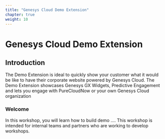 ```yaml
---
title: "Genesys Cloud Demo Extension"
chapter: true
weight: 10
---
```


# Genesys Cloud Demo Extension

## Introduction

The Demo Extension is ideal to quickly show your customer what it would be like to have their corporate website powered by Genesys Cloud. The Demo Extension showcases Genesys GX Widgets, Predictive Engagement and lets you engage with PureCloudNow or your own Genesys Cloud organization

### Welcome

In this workshop, you will learn how to build demo .... This workshop is intended for internal teams and partners who are working to develop workshops. 

